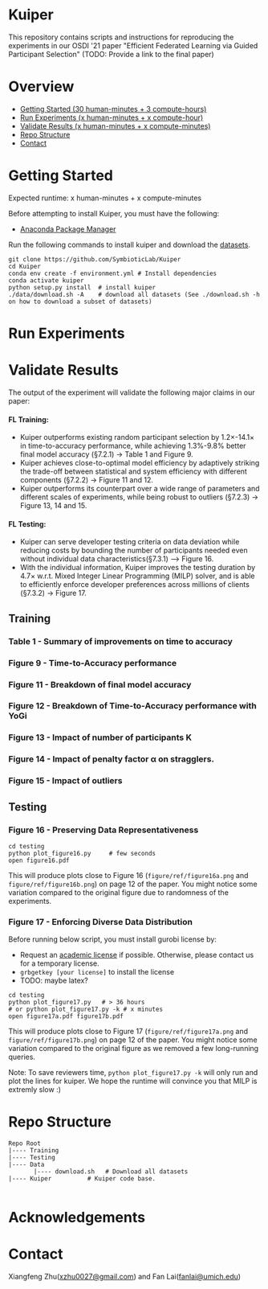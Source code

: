 # Kuiper

This repository contains scripts and instructions for reproducing the experiments in our OSDI '21 paper "Efficient Federated Learning via Guided Participant Selection" (TODO: Provide a link to the final paper)

# Overview

* [Getting Started (30 human-minutes + 3 compute-hours)](#getting-started)
* [Run Experiments (x human-minutes + x compute-hour)](#run-experiments)
* [Validate Results (x human-minutes + x compute-minutes)](#validate-results)
* [Repo Structure](#repo-structure)
* [Contact](#contact)



# Getting Started 
Expected runtime: x human-minutes + x compute-minutes

Before attempting to install Kuiper, you must have the following:

* [Anaconda Package Manager](https://anaconda.org/)

Run the following commands to install kuiper and download the [datasets](https://www.dropbox.com/sh/lti7j1g4a1jgr4r/AAD802HuoxjZi8Xy7xXZbDs8a?dl=0).

```
git clone https://github.com/SymbioticLab/Kuiper
cd Kuiper
conda env create -f environment.yml # Install dependencies
conda activate kuiper
python setup.py install  # install kuiper
./data/download.sh -A    # download all datasets (See ./download.sh -h on how to download a subset of datasets)
```

# Run Experiments

<!-- * Run `./exp.sh 6 30m 1` to run our tool on only *6 benchmarks* for *30 minutes each* with only *1 repetition*. 
  - This command takes only **3 hours** to run in total, and produces results that approximate the results shown in the paper.
  - Since there is only 1 repetition, there will be no error bars in the final plots.
  - Results will be saved in a directory called `results`.

* Run `./exp.sh 20 24h 10` to replicate the full experiments in the paper
  - This command takes **200 days** to run 10 reps of all 20 benchmarks for 24 hours each. 
  - Feel free to tweak the args to produce results with intermediate quality, depending on the time that you have.
  - Results will be saved in a directory called `results`. -->

# Validate Results

The output of the experiment will validate the following major claims in our paper:

#### 	**FL Training:**
* Kuiper outperforms existing random participant selection by 1.2×-14.1× in time-to-accuracy performance, while achieving 1.3%-9.8% better final model accuracy (§7.2.1) -> Table 1 and Figure 9.
* Kuiper achieves close-to-optimal model efficiency by adaptively striking the trade-off between statistical and system efficiency with different components (§7.2.2) -> Figure 11 and 12.
* Kuiper outperforms its counterpart over a wide range of parameters and different scales of experiments, while being robust to outliers (§7.2.3) -> Figure 13, 14 and 15.
#### 	**FL Testing:**
* Kuiper can serve developer testing criteria on data deviation while reducing costs by bounding the number of participants needed even without individual data characteristics(§7.3.1) —> Figure 16.
* With the individual information, Kuiper improves the testing duration by 4.7× w.r.t. Mixed Integer Linear Programming (MILP) solver, and is able to efficiently enforce developer preferences across millions of clients (§7.3.2) -> Figure 17.

## Training

### Table 1 -  Summary of improvements on time to accuracy

### Figure 9 - Time-to-Accuracy performance

### Figure 11 - Breakdown of final model accuracy

### Figure 12 - Breakdown of Time-to-Accuracy performance with YoGi

### Figure 13 - Impact of number of participants K

### Figure 14 - Impact of penalty factor α on stragglers. 

### Figure 15 - Impact of outliers

## Testing

### Figure 16 - Preserving Data Representativeness 

```
cd testing
python plot_figure16.py     # few seconds
open figure16.pdf
```

This will produce plots close to Figure 16 (`figure/ref/figure16a.png` and `figure/ref/figure16b.png`) on page 12 of the paper. You might notice some variation compared to the original figure due to randomness of the experiments.

### Figure 17 - Enforcing Diverse Data Distribution 

Before running below script, you must install gurobi license by:

* Request an [academic license](https://www.gurobi.com/downloads/end-user-license-agreement-academic/) if possible. Otherwise, please contact us for a temporary license. 
* `grbgetkey [your license]` to install the license 
* TODO: maybe latex? 

```
cd testing
python plot_figure17.py   # > 36 hours
# or python plot_figure17.py -k # x minutes
open figure17a.pdf figure17b.pdf
``` 

This will produce plots close to Figure 17 (`figure/ref/figure17a.png` and `figure/ref/figure17b.png`) on page 12 of the paper. You might notice some variation compared to the original figure as we removed a few long-running queries. 

Note: To save reviewers time, `python plot_figure17.py -k` will only run and plot the lines for kuiper. We hope the runtime will convince you that MILP is extremly slow :) 


<!-- The output of the experiments will validate the following claims:
- Table 1: `results/tab1.csv` reproduces Table 1 on Page 5.
- Figure 2: `results/plot2.pdf` reproduces the plot in Figure 2 on Page 8.
- Page 7, para 3: "We outperform the baseline by 2x". See `results/comparison.csv`, where the second column (our performance) should have a value that is twice as much as the third column (baseline).

Our artifact does not validate the following claims:
- On Page 8, we say X, but this cannot be validated without access to specialized hardware/people, so we leave it out of scope of artifact evaluation. -->

# Repo Structure

```
Repo Root
|---- Training
|---- Testing
|---- Data
       |---- download.sh   # Download all datasets     
|---- Kuiper          # Kuiper code base.
    
```

# Acknowledgements

# Contact
Xiangfeng Zhu(xzhu0027@gmail.com) and Fan Lai(fanlai@umich.edu)